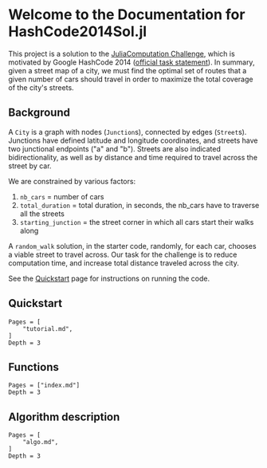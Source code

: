 # Welcome to the Documentation for HashCode2014Sol.jl

This project is a solution to the [JuliaComputation Challenge](https://gdalle.github.io/IntroJulia/challenge.html), which is motivated by Google HashCode 2014 ([official task statement](https://storage.googleapis.com/coding-competitions.appspot.com/HC/2014/hashcode2014_final_task.pdf)). In summary, given a street map of a city, we must find the optimal set of routes that a given number of cars should travel in order to maximize the total coverage of the city's streets.

## Background

A `City` is a graph with nodes (`Junction`s), connected by edges (`Street`s). Junctions have defined latitude and longitude coordinates, and streets have two junctional endpoints ("a" and "b"). Streets are also indicated bidirectionality, as well as by distance and time required to travel across the street by car.   

We are constrained by various factors:
1. `nb_cars` = number of cars 
2. `total_duration` = total duration, in seconds, the nb_cars have to traverse all the streets 
3. `starting_junction` = the street corner in which all cars start their walks along 

A `random_walk` solution, in the starter code, randomly, for each car, chooses a viable street to travel across. Our task for the challenge is to reduce computation time, and increase total distance traveled across the city. 

See the [Quickstart](https://karen-sy.github.io/HashCode2014Sol.jl/dev/tutorial/) page for instructions on running the code.

## Quickstart
```@contents
Pages = [
    "tutorial.md",
]
Depth = 3
```

## Functions
```@index
Pages = ["index.md"]
Depth = 3
```

## Algorithm description
```@contents
Pages = [
    "algo.md",
]
Depth = 3
```